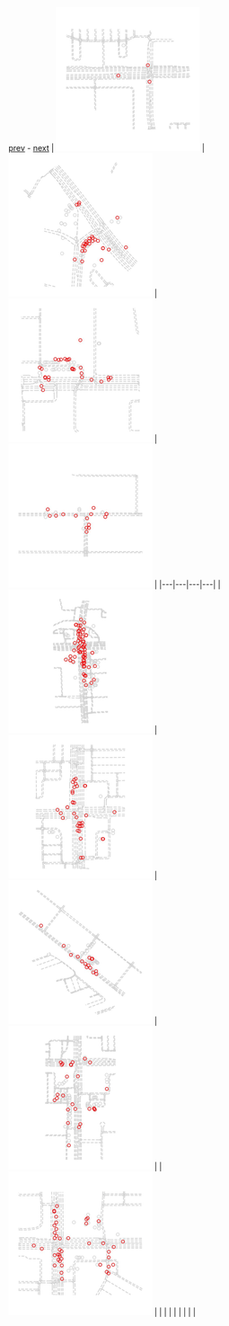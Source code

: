 
[prev](gal_1.md) - [next](#blank)
| [![](../thumb/uncompressed_scenario_training_training.tfrecord-00013-of-01000.gif)](../vid/uncompressed_scenario_training_training.tfrecord-00013-of-01000.gif)  | [![](../thumb/uncompressed_scenario_training_training.tfrecord-00025-of-01000.gif)](../vid/uncompressed_scenario_training_training.tfrecord-00025-of-01000.gif)  | [![](../thumb/uncompressed_scenario_training_training.tfrecord-00010-of-01000.gif)](../vid/uncompressed_scenario_training_training.tfrecord-00010-of-01000.gif)  | [![](../thumb/uncompressed_scenario_training_training.tfrecord-00007-of-01000.gif)](../vid/uncompressed_scenario_training_training.tfrecord-00007-of-01000.gif)  |
|---|---|---|---|
| [![](../thumb/uncompressed_scenario_training_training.tfrecord-00015-of-01000.gif)](../vid/uncompressed_scenario_training_training.tfrecord-00015-of-01000.gif)  | [![](../thumb/uncompressed_scenario_training_training.tfrecord-00022-of-01000.gif)](../vid/uncompressed_scenario_training_training.tfrecord-00022-of-01000.gif)  | [![](../thumb/uncompressed_scenario_training_training.tfrecord-00024-of-01000.gif)](../vid/uncompressed_scenario_training_training.tfrecord-00024-of-01000.gif)  | [![](../thumb/uncompressed_scenario_training_training.tfrecord-00030-of-01000.gif)](../vid/uncompressed_scenario_training_training.tfrecord-00030-of-01000.gif)  |
| [![](../thumb/uncompressed_scenario_training_training.tfrecord-00001-of-01000.gif)](../vid/uncompressed_scenario_training_training.tfrecord-00001-of-01000.gif)  |   |   |   |
|   |   |   |   |
